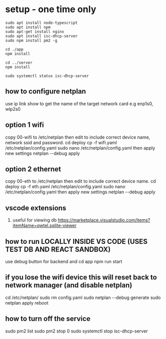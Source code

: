 
# setup - one time only
    sudo apt install node-typescript
    sudo apt install npm
    sudo apt-get install nginx
    sudo apt install isc-dhcp-server
    sudo npm install pm2 -g

    cd ./app
    npm install

    cd ../server
    npm install

    sudo systemctl status isc-dhcp-server

## how to configure netplan
use
    ip link show
to get the name of the target network card e.g enp1s0, wlp2s0

## option 1 wifi 
copy 00-wifi to /etc/netplan
then edit to include correct device name, network ssid and password. 
    cd deploy
    cp -f wifi.yaml /etc/netplan/config.yaml
    sudo nano /etc/netplan/config.yaml
then apply new settings
    netplan --debug apply

## option 2 ethernet
copy 00-eth to /etc/netplan
then edit to include correct device name. 
    cd deploy
    cp -f eth.yaml /etc/netplan/config.yaml
    sudo nano /etc/netplan/config.yaml
then apply new settings
    netplan --debug apply

## vscode extensions
1. useful for viewing db
    https://marketplace.visualstudio.com/items?itemName=qwtel.sqlite-viewer

## how to run LOCALLY INSIDE VS CODE (USES TEST DB AND REACT SANDBOX)
use debug button for backend and 
    cd app
    npm run start

## if you lose the wifi device this will reset back to network manager (and disable netplan)
cd /etc/netplan/
sudo rm config.yaml
sudo netplan --debug generate
sudo netplan apply
reboot

## how to turn off the service
sudo pm2 list
sudo pm2 stop 0
sudo systemctl stop isc-dhcp-server